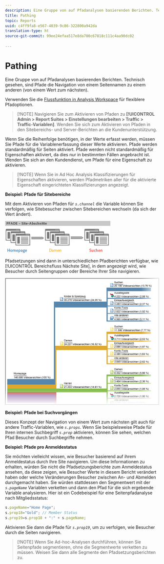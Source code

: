 ```yaml
---
description: Eine Gruppe von auf Pfadanalysen basierenden Berichten. Technisch gesehen, sind Pfade die Navigation von einem Seitennamen zu einem anderen (von einem Wert zum nächsten).
title: Pathing
topic: Reports
uuid: c4ff9fa8-e567-4039-9c86-322800a942da
translation-type: ht
source-git-commit: 99ee24efaa517e8da700c67818c111c4aa90dc02

---
```



# Pathing

Eine Gruppe von auf Pfadanalysen basierenden Berichten. Technisch gesehen, sind Pfade die Navigation von einem Seitennamen zu einem anderen (von einem Wert zum nächsten).

Verwenden Sie die [Flussfunktion in Analysis Workspace](https://marketing.adobe.com/resources/help/en_US/analytics/analysis-workspace/flow.html) für flexiblere Pfadoptionen.

> [!NOTE] Navigieren Sie zum Aktivieren von Pfaden zu **[!UICONTROL Admin > Report Suites > Einstellungen bearbeiten > Traffic > Traffic-Variablen]**. Wenden Sie sich zum Aktivieren von Pfaden in den Sitebereichs- und Server-Berichten an die Kundenunterstützung.

Wenn Sie die Reihenfolge benötigen, in der Werte erfasst werden, müssen Sie Pfade für die Variablenerfassung dieser Werte aktivieren. Pfade werden standardmäßig für Seiten aktiviert. Pfade werden nicht standardmäßig für Eigenschaften aktiviert, da dies nur in bestimmten Fällen angebracht ist. Wenden Sie sich an den Kundendienst, um Pfade für eine Eigenschaft zu aktivieren.

> [!NOTE] Wenn Sie in Ad Hoc Analysis Klassifizierungen für Eigenschaften aktivieren, werden Pfadmetriken aller für die aktivierte Eigenschaft eingerichteten Klassifizierungen angezeigt.

**Beispiel: Pfade für Sitebereiche**

Mit dem Aktivieren von Pfaden für  *`s.channel`* die Variable können Sie verfolgen, wie Sitebesucher zwischen Sitebereichen wechseln (da sich der Wert ändert).

![](assets/path_sections.png)

Pfadsetzungen sind dann in unterschiedlichen Pfadberichten verfügbar, wie [!UICONTROL Bereichsfluss Nächste Site], in dem angezeigt wird, wie Besucher durch Seitengruppen oder Bereiche Ihrer Site navigieren.

![](assets/paths_report.png)

**Beispiel: Pfade bei Suchvorgängen**

Dieses Konzept der Navigation von einem Wert zum nächsten gilt auch für andere Traffic-Variablen, wie  *`s.props`*. Wenn Sie beispielsweise Pfade für Ihren internen Suchbegriff *`s.prop`* aktivieren, können Sie sehen, welchen Pfad Besucher durch Suchbegriffe nehmen.

**Beispiel: Pfade pro Anmeldestatus**

Sie möchten vielleicht wissen, wie Besucher basierend auf ihrem Anmeldestatus durch Ihre Site navigieren. Um diese Informationen zu erhalten, würden Sie nicht die Pfadsetzungsberichte zum Anmeldestatus ansehen, da diese zeigen, wie Besucher Werte in diesem Bericht verändert haben oder welche Veränderungen Besucher zwischen An- und Abmelden durchgemacht haben. Sie würden stattdessen den Segmentwert mit der  *`s.pageName`* Variablen verketten und dann den Pfad für die sich ergebende Variable analysieren. Hier ist ein Codebeispiel für eine Seitenpfadanalyse nach Mitgliedsstatus:

```js
s.pageName="Home Page"; 
s.prop18="Gold"; // Member Status 
s.prop19=s.prop18 + ":" + s.pageName;
```

Aktivieren Sie dann die Pfade für  *`s.prop19`*, um zu verfolgen, wie Besucher durch die Seiten navigieren.

> [!NOTE] Wenn Sie Ad-hoc-Analysen durchführen, können Sie Seitenpfade segmentieren, ohne die Segmentwerte verketten zu müssen. Weisen Sie dann alle Segmente den Pfadsetzungsberichten zu.

